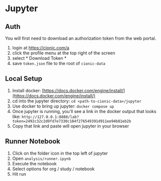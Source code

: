 # Jupyter

## Auth

You will first need to download an authorization token from the web portal.

1. login at https://cionic.com/a
2. click the profile menu at the top right of the screen
3. select * Download Token *
4. save `token.json` file to the root of `cionic-data`


## Local Setup
1. Install docker: [https://docs.docker.com/engine/install/](https://docs.docker.com/engine/install/)
2. cd into the jupyter directory: `cd <path-to-cionic-data>/jupyter`
3. Use docker to bring up jupyter: `docker compose up`
4. Once jupyter is running, you'll see a link in the docker output that looks like: `http://127.0.0.1:8888/lab?token=2492c32c2d9fd7e7330c184f276549391d911ee94b81eb2b`
5. Copy that link and paste will open jupyter in your browser

## Runner Notebook
1. Click on the folder icon in the top left of jupyter
2. Open `analysis/runner.ipynb`
3. Execute the notebook
4. Select options for org / study / notebook
5. Hit run

